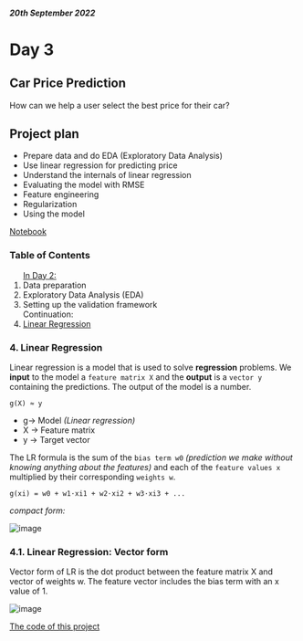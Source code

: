 #### *20th September 2022*
# Day 3


## **Car Price Prediction**
How can we help a user select the best price for their car?

## Project plan
- Prepare data and do EDA (Exploratory Data Analysis)
- Use linear regression for predicting price
- Understand the internals of linear regression
- Evaluating the model with RMSE
- Feature engineering
- Regularization
- Using the model

<a href="https://github.com/SohailaDiab/365-Days-of-AI/blob/main/Week-1/CarPricePrediction.ipynb">Notebook</a>

### Table of Contents

<ol>
  <a href="https://github.com/SohailaDiab/365-Days-of-AI/blob/main/Week-1/Day-2/Day-2.md">In Day 2:</a>
    <li>Data preparation</li>
    <li>Exploratory Data Analysis (EDA)</li>
    <li>Setting up the validation framework</li>
  Continuation:
  <li><a href="#4-linear-regression">Linear Regression</a></li>
</ol>

### 4. Linear Regression

Linear regression is a model that is used to solve **regression** problems.
We **input** to the model a `feature matrix X` and the **output** is a `vector y` containing the predictions.
The output of the model is a number.

``g(X) ≈ y``
* g-> Model *(Linear regression)*
* X -> Feature matrix 
* y -> Target vector

The LR formula is the sum of the `bias term w0` *(prediction we make without knowing anything about the features)* and each of the `feature values x` multiplied by their corresponding `weights w`.

``g(xi) = w0 + w1⋅xi1 + w2⋅xi2 + w3⋅xi3 + ...``

*compact form:*

![image](https://user-images.githubusercontent.com/70928356/191382236-19198e90-8d1b-4c32-90b5-9b17778750ea.png)

### 4.1. Linear Regression: Vector form
Vector form of LR is the dot product between the feature matrix X and vector of weights w. The feature vector includes the bias term with an x value of 1.

![image](https://user-images.githubusercontent.com/70928356/192349796-47258f4c-487b-40d5-82dc-f51b96f321a8.png)

<a href="https://colab.research.google.com/drive/1_zlwG_QLW8IgOUGhL48HCfgT3MKCE8bs?usp=sharing">The code of this project</a>
